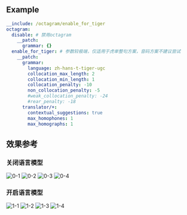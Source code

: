 ## Example

```yaml
__include: /octagram/enable_for_tiger
octagram:
  disable: # 禁用octagram
    __patch:
      grammar: {}
  enable_for_tiger: # 参数较极端，仅适用于虎单整句方案，音码方案不建议尝试
    __patch:
      grammar:
        language: zh-hans-t-tiger-ugc
        collocation_max_length: 2
        collocation_min_length: 1
        collocation_penalty: -10
        non_collocation_penalty: -5
        #weak_collocation_penalty: -24
        #rear_penalty: -18
      translator/+:
        contextual_suggestions: true
        max_homophones: 1
        max_homographs: 1

```

## 效果参考

### 关闭语言模型
![0-1](./assets/0-1.png)
![0-2](./assets/0-2.png)
![0-3](./assets/0-3.png)
![0-4](./assets/0-4.png)

### 开启语言模型
![1-1](./assets/1-1.png)
![1-2](./assets/1-2.png)
![1-3](./assets/1-3.png)
![1-4](./assets/1-4.png)


